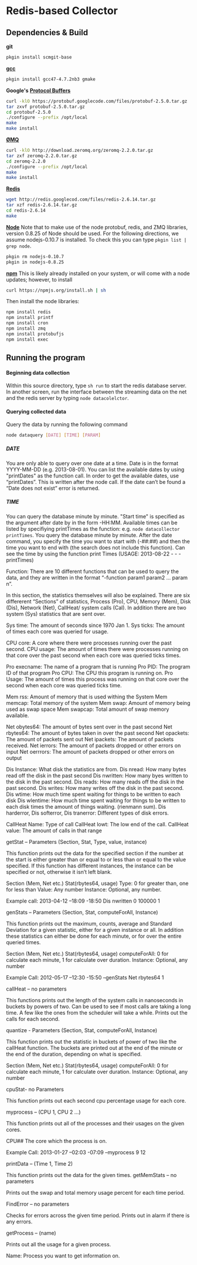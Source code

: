 Redis-based Collector
=====================


Dependencies & Build
--------------------
**git**
```bash
pkgin install scmgit-base
```

[**gcc**](http://gcc.gnu.org/)
```bash
pkgin install gcc47-4.7.2nb3 gmake
```

**Google's** [**Protocol Buffers**](https://developers.google.com/protocol-buffers/)
```bash
curl -klO https://protobuf.googlecode.com/files/protobuf-2.5.0.tar.gz
tar zxvf protobuf-2.5.0.tar.gz
cd protobuf-2.5.0
./configure --prefix /opt/local
make
make install
```

[**ØMQ**](http://zeromq.org/)
```bash
curl -klO http://download.zeromq.org/zeromq-2.2.0.tar.gz
tar zxf zeromq-2.2.0.tar.gz
cd zeromq-2.2.0
./configure --prefix /opt/local
make
make install
```

[**Redis**](http://redis.io/)
```bash
wget http://redis.googlecod.com/files/redis-2.6.14.tar.gz
tar xzf redis-2.6.14.tar.gz
cd redis-2.6.14
make
```

[**Node**](http://nodejs.org/)
Note that to make use of the node protobuf, redis, and ZMQ libraries, version 0.8.25 of Node should be used. For the following directions, we assume nodejs-0.10.7 is installed. To check this you can type `pkgin list | grep node`.
```bash
pkgin rm nodejs-0.10.7
pkgin in nodejs-0.8.25
```

[**npm**](https://npmjs.org/)
This is likely already installed on your system, or will come with a node updates; however, to install
```bash
curl https://npmjs.org/install.sh | sh
```

Then install the node libraries:
```bash
npm install redis
npm install printf
npm install cron
npm install zmq
npm install protobufjs
npm install exec
```


Running the program
-------------------

#### Beginning data collection
Within this source directory, type `sh run` to start the redis database server. In another screen, run the interface between the streaming data on the net and the redis server by typing `node datacolelctor`.

#### Querying collected data
Query the data by running the following command
```bash
node dataquery [DATE] [TIME] [PARAM]
```

##### DATE
You are only able to query over one date at a time. Date is in the format YYYY-MM-DD (e.g. 2013-08-01). 
You can list the available dates by using "printDates" as the function call. In order to get the available dates, use “printDates”. This is written after the node call.  If the date can’t be found a “Date does not exist” error is returned.

##### TIME
You can query the database minute by minute. "Start time" is specified as the argument after date by in the form -HH:MM. Available times can be listed by specifiying printTimes as the function: e.g. `node datacollector printTimes`.
You query the database minute by minute. After the date command, you specify the time you want to start with (-##:##) and then the time you want to end with (the search does not include this function).  Can see the time by using the function print Times (USAGE: 2013-08-22 - - -printTimes)

Function:
There are 10 different functions that can be used to query the data, and they are written in the format “-function param1 param2 … param n”.

In this section, the statistics themselves will also be explained. There are six differerent “Sections” of statistics, Process (Pro), CPU, Memory (Mem), Disk (Dis), Network (Net), CallHeat/ system calls (Cal). In addition there are two system (Sys) statistics that are sent over.

Sys time: The amount of seconds since 1970 Jan 1.
Sys ticks: The amount of times each core was queried for usage.

CPU core: A core where there were processes running over the past second.
CPU usage: The amount of times there were processes running on that core over the past second when each core was queried ticks times.

Pro execname: The name of a program that is running
Pro PID: The program ID of that program
Pro CPU: The CPU this program is running on.
Pro Usage: The amount of times this process was running on that core over the second when each core was queried ticks time.

Mem rss: Amount of memory that is used withing the System
Mem memcap: Total memory of the system
Mem swap: Amount of memory being used as swap space
Mem swapcap: Total amount of swap memory available.

Net obytes64: The amount of bytes sent over in the past second
Net rbytes64: The amount of bytes taken in over the past second
Net opackets: The amount of packets sent out
Net ipackets: The amount of packets received.
Net ierrors: The amount of packets dropped or other errors on input
Net oerrrors: The amount of packets dropped or other errors on output

Dis Instance: What disk the statistics are from.
Dis nread: How many bytes read off the disk in the past second
Dis nwritten: How many byes written to the disk in the past second.
Dis reads: How many reads off the disk in the past second.
Dis writes: How many writes off the disk in the past second.
Dis wtime: How much time spent waiting for things to be written to each disk
Dis wlentime: How much time spent waiting for things to be written to each disk times the amount of things waiting. (rienmann sum).
Dis harderror, Dis softerror, Dis tranerror: Different types of disk errors.

CallHeat Name: Type of call
CallHeat lowt: The low end of the call.
CallHeat value: The amount of calls in that range

getStat – Parameters (Section, Stat, Type, value, instance)

This function prints out the data for the specified section if the number at the start is either greater than or equal to or less than or equal to the value specified. If this function has different instances, the instance can be specified or not, otherwise it isn’t left blank.

  Section (Mem, Net etc.)
  Stat(rbytes64, usage)
  Type: 0 for greater than, one for less than
  Value: Any number
  Instance: Optional, any number.

Example call: 2013-04-12 –18:09 -18:50 Dis nwritten 0 100000 1

genStats – Parameters (Section, Stat, computeForAll, Instance)

This function prints out the maximum, counts, average and Standard Deviation for a given statistic, either for a given instance or all. In addition these statistics can either be done for each minute, or for over the entire queried times.

  Section (Mem, Net etc.)
  Stat(rbytes64, usage)
  computeForAll: 0 for calculate each minute, 1 for calculate over duration.
  Instance: Optional, any number

Example Call: 2012-05-17 –12:30 -15:50 –genStats Net rbytes64 1

callHeat – no parameters

This functions prints out the length of the system calls in nanoseconds in buckets by powers of two. Can be used to see if most calls are taking a long time. A few like the ones from the scheduler will take a while. Prints out the calls for each second.

quantize - Parameters (Section, Stat, computeForAll, Instance)

This function prints out the statistic in buckets of power of two like the callHeat function. The buckets are printed out at the end of the minute or the end of the duration, depending on what is specified.

Section (Mem, Net etc.)
  Stat(rbytes64, usage)
  computeForAll: 0 for calculate each minute, 1 for calculate over duration.
  Instance: Optional, any number

cpuStat- no Parameters

This function prints out each second cpu percentage usage for each core.

myprocess – (CPU 1, CPU 2 …)

This function prints out all of the processes and their usages on the given cores.

  CPU## The core which the process is on.

Example Call: 2013-01-27 –02:03 -07:09 –myprocess 9 12

printData – (Time 1, Time 2)

This function prints out the data for the given times.
getMemStats – no parameters

Prints out the swap and total memory usage percent for each time period. 

FindError – no parameters

Checks for errors across the given time period. Prints out in alarm if there is any errors.

getProcess – (name)

Prints out all the usage for a given process.

  Name: Process you want to get information on.



